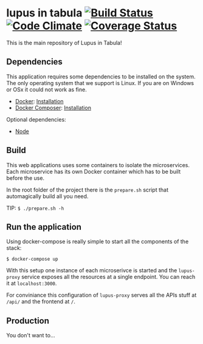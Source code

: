 # lupus in tabula [![Build Status](https://travis-ci.org/lupus-dev/lupus-in-tabula.svg?branch=master)](https://travis-ci.org/lupus-dev/lupus-in-tabula) [![Code Climate](https://codeclimate.com/github/lupus-dev/lupus-in-tabula/badges/gpa.svg)](https://codeclimate.com/github/lupus-dev/lupus-in-tabula) [![Coverage Status](https://coveralls.io/repos/github/lupus-dev/lupus-in-tabula/badge.svg?branch=master)](https://coveralls.io/github/lupus-dev/lupus-in-tabula?branch=master)

This is the main repository of Lupus in Tabula!

## Dependencies

This application requires some dependencies to be installed on the system. The only operating
system that we support is Linux. If you are on Windows or OSx it could not work as fine.

- [Docker](https://www.docker.com/): [Installation](https://docs.docker.com/engine/installation/linux/)
- [Docker Composer](https://docs.docker.com/compose/): [Installation](https://docs.docker.com/compose/install/)

Optional dependencies:

- [Node](https://nodejs.org/en/)


## Build

This web applications uses some containers to isolate the microservices. Each microservice
has its own Docker container which has to be built before the use.

In the root folder of the project there is the `prepare.sh` script that automagically build
all you need.

TIP: `$ ./prepare.sh -h`

## Run the application

Using docker-compose is really simple to start all the components of the stack:

```
$ docker-compose up
```

With this setup one instance of each microserivce is started and the `lupus-proxy` service
exposes all the resources at a single endpoint. You can reach it at `localhost:3000`.

For conviniance this configuration of `lupus-proxy` serves all the APIs stuff at `/api/` and
the frontend at `/`.

## Production

You don't want to...
